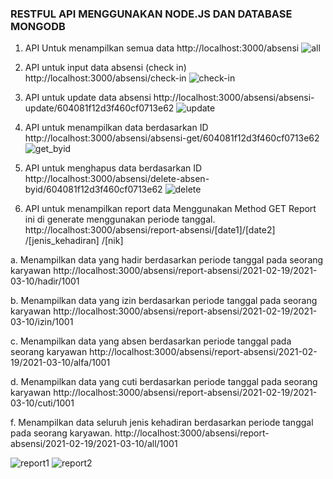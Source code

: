 <H3>RESTFUL API MENGGUNAKAN NODE.JS DAN DATABASE MONGODB</H3>



1.	API Untuk menampilkan semua data
http://localhost:3000/absensi
 ![all](https://user-images.githubusercontent.com/33562224/109934519-373a3b80-7cff-11eb-90e9-d46ff357168d.png)

2.	API untuk input data absensi (check in)
http://localhost:3000/absensi/check-in
 ![check-in](https://user-images.githubusercontent.com/33562224/109934685-605acc00-7cff-11eb-9291-9fb6785466ec.png)

3.	API untuk update data absensi
http://localhost:3000/absensi/absensi-update/604081f12d3f460cf0713e62
![update](https://user-images.githubusercontent.com/33562224/109934791-7b2d4080-7cff-11eb-9328-aa833c7e6b0f.png)
 
4.	API untuk menampilkan data berdasarkan ID
http://localhost:3000/absensi/absensi-get/604081f12d3f460cf0713e62
![get_byid](https://user-images.githubusercontent.com/33562224/109934877-8f713d80-7cff-11eb-9bc5-8d44667f800c.png)
 
5.	API untuk menghapus data berdasarkan ID
http://localhost:3000/absensi/delete-absen-byid/604081f12d3f460cf0713e62
![delete](https://user-images.githubusercontent.com/33562224/109934940-a1eb7700-7cff-11eb-9169-e165a312aab9.png)
 
6.	API untuk menampilkan report data Menggunakan Method GET
Report ini di generate menggunakan periode tanggal.
http://localhost:3000/absensi/report-absensi/[date1]/[date2] /[jenis_kehadiran] /[nik]

a. Menampilkan data yang hadir berdasarkan periode tanggal pada seorang karyawan
http://localhost:3000/absensi/report-absensi/2021-02-19/2021-03-10/hadir/1001

b. Menampilkan data yang izin berdasarkan periode tanggal pada seorang karyawan
http://localhost:3000/absensi/report-absensi/2021-02-19/2021-03-10/izin/1001

c. Menampilkan data yang absen berdasarkan periode tanggal pada seorang karyawan
http://localhost:3000/absensi/report-absensi/2021-02-19/2021-03-10/alfa/1001

d. Menampilkan data yang cuti berdasarkan periode tanggal pada seorang karyawan
http://localhost:3000/absensi/report-absensi/2021-02-19/2021-03-10/cuti/1001

f. Menampilkan data seluruh jenis kehadiran berdasarkan periode tanggal pada seorang karyawan.
http://localhost:3000/absensi/report-absensi/2021-02-19/2021-03-10/all/1001



![report1](https://user-images.githubusercontent.com/33562224/109935019-ba5b9180-7cff-11eb-8b97-49196f62119f.png)
![report2](https://user-images.githubusercontent.com/33562224/109935118-d2cbac00-7cff-11eb-876b-255ac7c5333e.png)



